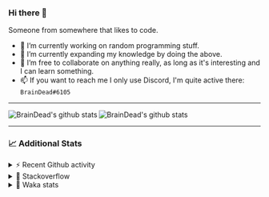 ### Hi there 👋

Someone from somewhere that likes to code.

- 🔭 I’m currently working on random programming stuff.
- 🌱 I’m currently expanding my knowledge by doing the above.
- 👯 I’m free to collaborate on anything really, as long as it's interesting and I can learn something.
- 📫 If you want to reach me I only use Discord, I'm quite active there: `BrainDead#6105`
<hr>


<img alt="BrainDead's github stats" align="left" src="https://github-readme-stats.vercel.app/api?username=albertopoljak&count_private=true&show_icons=true&theme=radical&hide_border=true"/>
<img alt="BrainDead's github stats" align="left" src="https://github-readme-stats.vercel.app/api/top-langs/?username=albertopoljak&layout=compact&theme=radical&hide_border=true&card_width=250"/>
<br clear="left"/>

<hr>

### 📈 Additional Stats

<details>
  <summary>⚡ Recent Github activity</summary>
  <br/>

  <!--START_SECTION:activity-->
1. 💪 Opened PR [#78331](https://github.com/odoo/odoo/pull/78331) in [odoo/odoo](https://github.com/odoo/odoo)
2. ❗️ Opened issue [#78315](https://github.com/odoo/odoo/issues/78315) in [odoo/odoo](https://github.com/odoo/odoo)
3. ❗️ Opened issue [#158](https://github.com/Tortoise-Community/Tortoise-BOT/issues/158) in [Tortoise-Community/Tortoise-BOT](https://github.com/Tortoise-Community/Tortoise-BOT)
4. 🗣 Commented on [#152](https://github.com/Tortoise-Community/Tortoise-BOT/issues/152) in [Tortoise-Community/Tortoise-BOT](https://github.com/Tortoise-Community/Tortoise-BOT)
5. 🗣 Commented on [#152](https://github.com/Tortoise-Community/Tortoise-BOT/issues/152) in [Tortoise-Community/Tortoise-BOT](https://github.com/Tortoise-Community/Tortoise-BOT)
  <!--END_SECTION:activity-->
</details>

<details>
  <summary>👀 Stackoverflow</summary>

  [![Omid Nikrah StackOverflow](https://github-readme-stackoverflow.vercel.app/?userID=11311072&theme=dark)](https://stackoverflow.com/users/11311072/braindead)

</details>

<details>
  <summary>🤖 Waka stats</summary>
  <br/>

  <!--START_SECTION:waka-->
![Profile Views](http://img.shields.io/badge/Profile%20Views-18-blue)

![Lines of code](https://img.shields.io/badge/From%20Hello%20World%20I%27ve%20Written-267813%20lines%20of%20code-blue)

**🐱 My Github Data** 

> 🏆 598 Contributions in the Year 2021
 > 
> 📦 148.7 kB Used in Github's Storage 
 > 
> 💼 Opted to Hire
 > 
> 📜 33 Public Repositories 
 > 
> 🔑 8 Private Repositories  
 > 
**I'm an Early 🐤** 

```text
🌞 Morning    134 commits    █████░░░░░░░░░░░░░░░░░░░░   19.56% 
🌆 Daytime    253 commits    █████████░░░░░░░░░░░░░░░░   36.93% 
🌃 Evening    202 commits    ███████░░░░░░░░░░░░░░░░░░   29.49% 
🌙 Night      96 commits     ███░░░░░░░░░░░░░░░░░░░░░░   14.01%

```
📅 **I'm Most Productive on Tuesday** 

```text
Monday       114 commits    ████░░░░░░░░░░░░░░░░░░░░░   16.64% 
Tuesday      127 commits    ████░░░░░░░░░░░░░░░░░░░░░   18.54% 
Wednesday    122 commits    ████░░░░░░░░░░░░░░░░░░░░░   17.81% 
Thursday     120 commits    ████░░░░░░░░░░░░░░░░░░░░░   17.52% 
Friday       70 commits     ██░░░░░░░░░░░░░░░░░░░░░░░   10.22% 
Saturday     55 commits     ██░░░░░░░░░░░░░░░░░░░░░░░   8.03% 
Sunday       77 commits     ██░░░░░░░░░░░░░░░░░░░░░░░   11.24%

```


📊 **This Week I Spent My Time On** 

```text
💬 Programming Languages: 
Python                   30 hrs 10 mins      █████████████████████░░░░   84.6% 
XML                      3 hrs 11 mins       ██░░░░░░░░░░░░░░░░░░░░░░░   8.93% 
Other                    1 hr 47 mins        █░░░░░░░░░░░░░░░░░░░░░░░░   5.02% 
Markdown                 12 mins             ░░░░░░░░░░░░░░░░░░░░░░░░░   0.56% 
Gettext Catalog          10 mins             ░░░░░░░░░░░░░░░░░░░░░░░░░   0.51%

🐱‍💻 Projects: 
odoo_14_fresh            33 hrs 46 mins      ███████████████████████░░   94.71% 
testing                  1 hr 3 mins         ░░░░░░░░░░░░░░░░░░░░░░░░░   2.96% 
test                     28 mins             ░░░░░░░░░░░░░░░░░░░░░░░░░   1.35% 
oib-validation           16 mins             ░░░░░░░░░░░░░░░░░░░░░░░░░   0.76% 
studioplus_hr            3 mins              ░░░░░░░░░░░░░░░░░░░░░░░░░   0.15%

💻 Operating System: 
Linux                    34 hrs 19 mins      ████████████████████████░   96.25% 
Windows                  1 hr 20 mins        █░░░░░░░░░░░░░░░░░░░░░░░░   3.75%

```

**I Mostly Code in Python** 

```text
Python                   29 repos            ████████████████████░░░░░   80.56% 
Java                     4 repos             ██░░░░░░░░░░░░░░░░░░░░░░░   11.11% 
TypeScript               1 repo              ░░░░░░░░░░░░░░░░░░░░░░░░░   2.78% 
JavaScript               1 repo              ░░░░░░░░░░░░░░░░░░░░░░░░░   2.78% 
HTML                     1 repo              ░░░░░░░░░░░░░░░░░░░░░░░░░   2.78%

```



 Last Updated on 15/10/2021
<!--END_SECTION:waka-->
</details>
